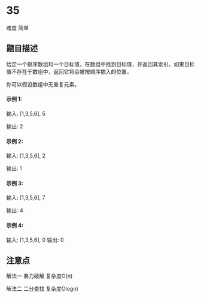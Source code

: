 # 35 
难度 简单
## 题目描述

给定一个排序数组和一个目标值，在数组中找到目标值，并返回其索引。如果目标值不存在于数组中，返回它将会被按顺序插入的位置。
 
你可以假设数组中无重复元素。

#### 示例 1:

输入: [1,3,5,6], 5

输出: 2

#### 示例 2:

输入: [1,3,5,6], 2

输出: 1

#### 示例 3:

输入: [1,3,5,6], 7

输出: 4
#### 示例 4:

输入: [1,3,5,6], 0
输出: 0

## 注意点
解法一 暴力破解 复杂度O(n)

解法二 二分查找 复杂度Ologn)
